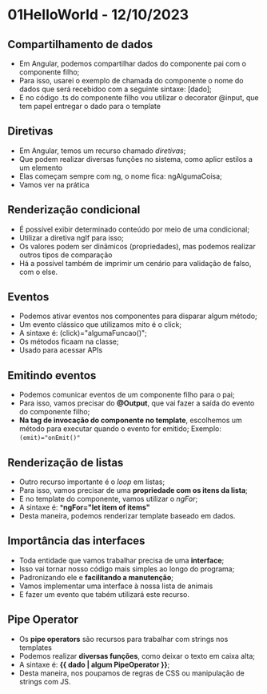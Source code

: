 # 01HelloWorld - 12/10/2023

## Compartilhamento de dados

- Em Angular, podemos compartilhar dados do componente pai com o componente filho;
- Para isso, usarei o exemplo de chamada do componente o nome do dados que será recebidoo com a seguinte sintaxe: [dado];
- E no código .ts do componente filho vou utilizar o decorator @input, que tem papel entregar o dado para o template

## Diretivas

- Em Angular, temos um recurso chamado *diretivas*;
- Que podem realizar diversas funções no sistema, como aplicr estilos a um elemento
- Elas começam sempre com ng, o nome fica: ngAlgumaCoisa;
- Vamos ver na prática

## Renderização condicional

- É possível exibir determinado conteúdo por meio de uma condicional;
- Utilizar a diretiva ngIf para isso;
- Os valores podem ser dinâmicos (propriedades), mas podemos realizar outros tipos de comparação
- Há a possível também de imprimir um cenário para validação de falso, com o else.

## Eventos

- Podemos ativar eventos nos componentes para disparar algum método;
- Um evento clássico que utilizamos mito é o click;
- A sintaxe é: (click)="algumaFuncao()";
- Os métodos ficaam na classe;
- Usado para acessar APIs

## Emitindo eventos

- Podemos comunicar eventos de um componente filho para o pai;
- Para isso, vamos precisar do **@Output**, que vai fazer a saída do evento do componente filho;
- **Na tag de invocação do componente no template**, escolhemos um método para executar quando o evento for emitido;
Exemplo: `(emit)="onEmit()"`

## Renderização de listas

- Outro recurso importante é o *loop* em listas;
- Para isso, vamos precisar de uma **propriedade com os itens da lista**;
- E no template do componente, vamos utilizar o *ngFor*;
- A sintaxe é: ***ngFor="let item of items"**
- Desta maneira, podemos renderizar template baseado em dados.

## Importância das interfaces

- Toda entidade que vamos trabalhar precisa de uma **interface**;
- Isso vai tornar nosso código mais simples ao longo do programa;
- Padronizando ele e **facilitando a manutenção**;
- Vamos implementar uma interface à nossa lista de animais
- E fazer um evento que tabém utilizará este recurso.

## Pipe Operator

- Os **pipe operators** são recursos para trabalhar com strings nos templates
- Podemos realizar **diversas funções**, como deixar o texto em caixa alta;
- A sintaxe é: **{{ dado | algum PipeOperator }}**;
- Desta maneira, nos poupamos de regras de CSS ou manipulação de strings com JS.